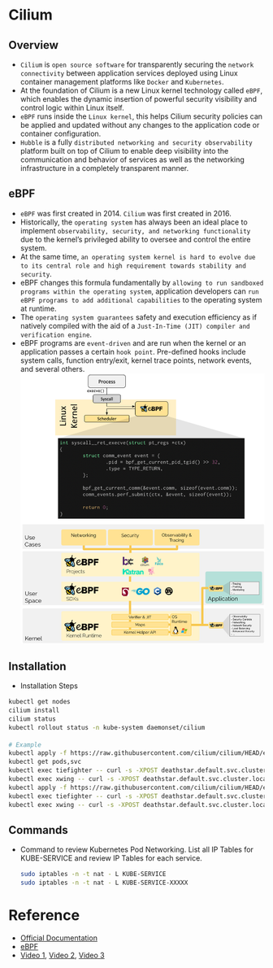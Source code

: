 # Cilium

## Overview
- `Cilium` is `open source software` for transparently securing the `network connectivity` between application services deployed using Linux container management platforms like `Docker` and `Kubernetes`.
- At the foundation of Cilium is a new Linux kernel technology called `eBPF`, which enables the dynamic insertion of powerful security visibility and control logic within Linux itself.
- `eBPF` runs inside the `Linux kernel`, this helps Cilium security policies can be applied and updated without any changes to the application code or container configuration.
- `Hubble` is a fully `distributed networking and security observability` platform built on top of Cilium to enable deep visibility into the communication and behavior of services as well as the networking infrastructure in a completely transparent manner.

## eBPF
- `eBPF` was first created in 2014. `Cilium` was first created in 2016.
- Historically, the `operating system` has always been an ideal place to implement `observability, security, and networking functionality` due to the kernel’s privileged ability to oversee and control the entire system.
- At the same time, `an operating system kernel is hard to evolve due to its central role and high requirement towards stability and security`.
- eBPF changes this formula fundamentally by `allowing to run sandboxed programs within the operating system`, application developers can `run eBPF programs to add additional capabilities` to the operating system at runtime.
- The `operating system guarantees` safety and execution efficiency as if natively compiled with the aid of a `Just-In-Time (JIT) compiler and verification engine`. 
- eBPF programs are `event-driven` and are run when the kernel or an application passes a certain `hook point`. Pre-defined hooks include system calls, function entry/exit, kernel trace points, network events, and several others.
![](./images/eBPF.png)

## Installation
- Installation Steps
```sh
kubectl get nodes
cilium install
cilium status
kubectl rollout status -n kube-system daemonset/cilium

# Example
kubectl apply -f https://raw.githubusercontent.com/cilium/cilium/HEAD/examples/minikube/http-sw-app.yaml
kubectl get pods,svc
kubectl exec tiefighter -- curl -s -XPOST deathstar.default.svc.cluster.local/v1/request-landing
kubectl exec xwing -- curl -s -XPOST deathstar.default.svc.cluster.local/v1/request-landing
kubectl apply -f https://raw.githubusercontent.com/cilium/cilium/HEAD/examples/minikube/sw_l3_l4_policy.yaml
kubectl exec tiefighter -- curl -s -XPOST deathstar.default.svc.cluster.local/v1/request-landing
kubectl exec xwing -- curl -s -XPOST deathstar.default.svc.cluster.local/v1/request-landing

```

## Commands
- Command to review Kubernetes Pod Networking. List all IP Tables for KUBE-SERVICE and review IP Tables for each service. 
    ```sh
    sudo iptables -n -t nat - L KUBE-SERVICE
    sudo iptables -n -t nat - L KUBE-SERVICE-XXXXX
    ```



# Reference
- [Official Documentation](https://docs.cilium.io/en/stable/gettingstarted/)
- [eBPF](https://ebpf.io/)
- [Video 1](https://www.youtube.com/watch?v=aLq3O3l2LF4), [Video 2](https://www.youtube.com/watch?v=5EcVrm01rAU), [Video 3](https://www.youtube.com/watch?v=gkrPt0ZcCfo)